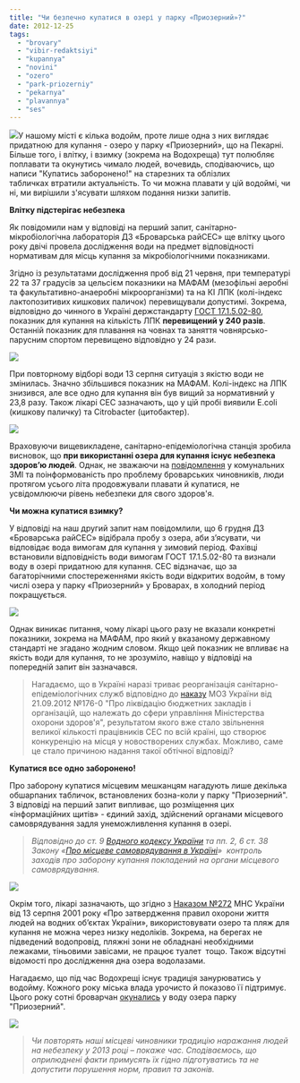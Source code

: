 ```yaml
---
title: "Чи безпечно купатися в озері у парку «Приозерний»?"
date: 2012-12-25
tags: 
  - "brovary"
  - "vibir-redaktsiyi"
  - "kupannya"
  - "novini"
  - "ozero"
  - "park-priozerniy"
  - "pekarnya"
  - "plavannya"
  - "ses"
---
```


[![](https://mpz.brovary.org/wp-content/uploads/2012/12/DSC_0087.jpg)](https://mpz.brovary.org/wp-content/uploads/2012/12/DSC_0087.jpg)У нашому місті є кілька водойм, проте лише одна з них виглядає придатною для купання - озеро у парку «Приозерний», що на Пекарні. Більше того, і влітку, і взимку (зокрема на Водохреща) тут полюбляє поплавати та окунутись чимало людей, вочевидь, сподіваючись, що написи "Купатись заборонено!" на старезних та облізлих табличках втратили актуальність. То чи можна плавати у цій водоймі, чи ні, ми вирішили з'ясувати шляхом подання низки запитів.

**Влітку підстерігає небезпека**

Як повідомили нам у відповіді на перший запит, санітарно-мікробіологічна лабораторія ДЗ «Броварська райСЕС» ще влітку цього року двічі провела дослідження води на предмет відповідності нормативам для місць купання за мікробіологічними показниками.

Згідно із результатами дослідження проб від 21 червня, при температурі 22 та 37 градусів за цельсієм показники на МАФАМ (мезофільні аеробні та факультативно-анаеробні мікроорганізми) та на КІ ЛПК (колі-індекс лактопозитивих кишкових паличок) перевищували допустимі. Зокрема, відповідно до чинного в Україні держстандарту [ГОСТ 17.1.5.02-80](http://www.docload.ru/Basesdoc/21/21074/index.htm), показник для купання на кількість ЛПК **перевищений у 240 разів**. Останній показник для плавання на човнах та заняття човнярсько-парусним спортом перевищено відповідно у 24 рази.

[![](https://mpz.brovary.org/wp-content/uploads/2012/12/DSC_0085.jpg)](https://mpz.brovary.org/wp-content/uploads/2012/12/DSC_0085.jpg)

При повторному відборі води 13 серпня ситуація з якістю води не змінилась. Значно збільшився показник на МАФАМ. Колі-індекс на ЛПК знизився, але все одно для купання він був вищий за нормативний у 23,8 разу. Також лікарі СЕС зазначають, що у цій пробі виявили E.coli (кишкову паличку) та Citrobacter (цитобактер).

[![](https://mpz.brovary.org/wp-content/uploads/2012/12/Zapit_1_zmensh.jpg)](https://mpz.brovary.org/wp-content/uploads/2012/12/Zapit_1_zmensh.jpg)

Враховуючи вищевикладене, санітарно-епідеміологічна станція зробила висновок, що **при використанні озера для купання існує небезпека здоров’ю людей**. Однак, не зважаючи на [повідомлення](http://www.youtube.com/watch?v=EDnYlvlzFfQ&feature=player_embedded#!) у комунальних ЗМІ та поінформованість про проблему броварських чиновників, люди протягом усього літа продовжували плавати й купатися, не усвідомлюючи рівень небезпеки для свого здоров'я.

**Чи можна купатися взимку?**

У відповіді на наш другий запит нам повідомлили, що 6 грудня ДЗ «Броварська райСЕС» відібрала пробу з озера, аби з’ясувати, чи відповідає вода вимогам для купання у зимовий період. Фахівці встановили відповідність води вимогам ГОСТ 17.1.5.02-80 та визнали воду в озері придатною для купання. СЕС відзначає, що за багаторічними спостереженнями якість води відкритих водойм, в тому числі озера у парку «Приозерний» у Броварах, в холодний період покращується.

[![](https://mpz.brovary.org/wp-content/uploads/2012/12/Zapit_2_zmensh.jpg)](https://mpz.brovary.org/wp-content/uploads/2012/12/Zapit_2_zmensh.jpg)

Однак виникає питання, чому лікарі цього разу не вказали конкретні показники, зокрема на МАФАМ, про який у вказаному державному стандарті не згадано жодним словом. Якщо цей показник не впливає на якість води для купання, то не зрозуміло, навіщо у відповіді на попередній запит він зазначався.

> Нагадаємо, що в Україні наразі триває реорганізація санітарно-епідеміологічних служб відповідно до [наказу](http://www.moz.gov.ua/ua/portal/pre_20121113_1.html) МОЗ України від 21.09.2012 №176-0 "Про ліквідацію бюджетних закладів і організацій, що належать до сфери управління Міністерства охорони здоров'я", результатом якого вже стало звільнення великої кількості працівників СЕС по всій країні, що створює конкуренцію на місця у новостворених службах. Можливо, саме це стало причиною надання такої обтічної відповіді?

**Купатися все одно заборонено!**

Про заборону купатися місцевим мешканцям нагадують лише декілька обшарпаних табличок, встановлених бозна-коли у парку "Приозерний". З відповіді на перший запит випливає, що розміщення цих «інформаційних щитів» - єдиний захід, здійснений органами місцевого самоврядування задля унеможливлення купання в озері.

> _Відповідно до ст. 9 [Водного кодексу України](http://zakon1.rada.gov.ua/laws/show/213/95-%D0%B2%D1%80) та пп. 2, 6 ст. 38 Закону «[Про місцеве самоврядування в Україні](http://zakon2.rada.gov.ua/laws/show/280/97-%D0%B2%D1%80)»  контроль заходів про заборону купання покладений на органи місцевого самоврядування._

[![](https://mpz.brovary.org/wp-content/uploads/2012/12/DSC_0087.jpg)](https://mpz.brovary.org/wp-content/uploads/2012/12/DSC_0087.jpg)

Окрім того, лікарі зазначають, що згідно з [Наказом №272](http://zakon2.rada.gov.ua/laws/show/z0095-02) МНС України від 13 серпня 2001 року «Про затвердження правил охорони життя людей на водних об’єктах України», використовувати озеро та пляж для купання не можна через низку недоліків. Зокрема, на берегах не підведений водопровід, пляжні зони не обладнані необхідними лежаками, тіньовими завісами, не працює туалет  тощо. Також відсутні відомості про дослідження дна озера водолазами.

Нагадаємо, що під час Водохрещі існує традиція занурюватись у водойму. Кожного року міська влада урочисто й показово її підтримує. Цього року сотні броварчан [окунались](http://afisha-brovary.net/index.php?option=com_zoo&task=item&item_id=1656&Itemid=112) у воду озера парку "Приозерний".

[![](https://mpz.brovary.org/wp-content/uploads/2012/12/IMG_6941.jpg)](https://mpz.brovary.org/wp-content/uploads/2012/12/IMG_6941.jpg)

> _Чи повторять наші місцеві чиновники традицію наражання людей на небезпеку у 2013 році – покаже час. Сподіваємось, що оприлюднені факти примусять їх гідно підготуватись та не допустити порушення норм, правил та законів._
